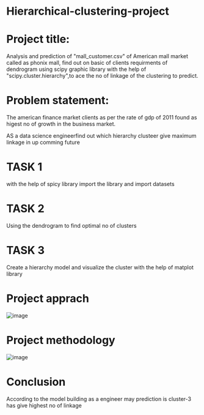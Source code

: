 # Hierarchical-clustering-project
# Project title:
Analysis and prediction of "mall_customer.csv" of American mall market called as phonix mall, find out on basic of clients requirments of dendrogram using scipy graphic library with the help of "scipy.cluster.hierarchy",to ace the no of linkage of the clustering to predict.

# Problem statement:
The american finance market clients as per the rate of gdp of 2011 found as higest no of growth in the business market.

AS a data science engineerfind out which hierarchy clusteer give maximum linkage in up comming future

# TASK 1
with the help of spicy library import the library and import datasets

# TASK 2
Using the dendrogram to find optimal no of clusters

# TASK 3
Create a hierarchy model and visualize the cluster with the help of matplot library

# Project apprach

![image](https://github.com/NIKHILKAMMARI/hierarchical-clustering-project/assets/115915658/be64704c-ee47-4405-b5bf-9fdfe82f163f)

# Project methodology

![image](https://github.com/NIKHILKAMMARI/hierarchical-clustering-project/assets/115915658/0bfae967-219a-43e0-b3b3-cb71bbe20328)

# Conclusion
According to the model building as a engineer may prediction is cluster-3 has give highest no of linkage


